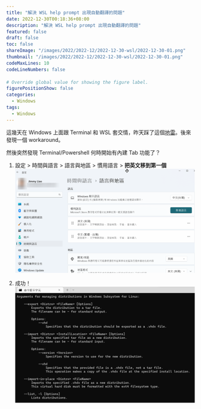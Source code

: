 ```yaml
---
title: "解決 WSL help prompt 出現自動翻譯的問題"
date: 2022-12-30T00:18:36+08:00
description: "解決 WSL help prompt 出現自動翻譯的問題"
featured: false
draft: false
toc: false
shareImage: "/images/2022/2022-12/2022-12-30-wsl/2022-12-30-01.png"
thumbnail: "/images/2022/2022-12/2022-12-30-wsl/2022-12-30-01.png"
codeMaxLines: 10
codeLineNumbers: false

# Override global value for showing the figure label.
figurePositionShow: false
categories:
  - Windows
tags:
  - Windows
---
```


這幾天在 Windows 上面跟 Terminal 和 WSL 套交情，昨天踩了這個[地雷](https://jimmyliao.net/post/2022-12-25-windows-command-prompt/)。後來發現一個 workaround。

然後突然發現 Terminal/Powershell 何時開始有內建 Tab 功能了？ 

<!--more-->

1. 設定 > 時間與語言 > 語言與地區 > 慣用語言 > **把英文移到第一個**
  ![](/images/2022/2022-12/2022-12-30-wsl/2022-12-30-02.png)

2. 成功！
  ![](/images/2022/2022-12/2022-12-30-wsl/2022-12-30-03.png)

